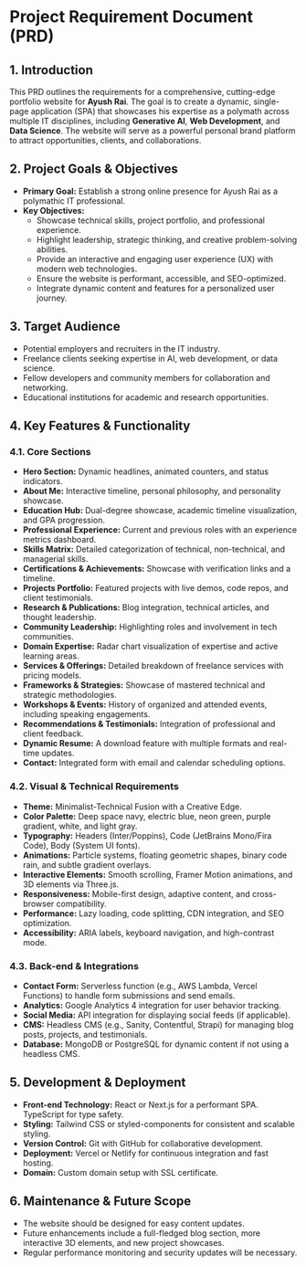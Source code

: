 # Project Requirement Document (PRD)

## 1. Introduction

This PRD outlines the requirements for a comprehensive, cutting-edge portfolio website for **Ayush Rai**. The goal is to create a dynamic, single-page application (SPA) that showcases his expertise as a polymath across multiple IT disciplines, including **Generative AI**, **Web Development**, and **Data Science**. The website will serve as a powerful personal brand platform to attract opportunities, clients, and collaborations.

## 2. Project Goals & Objectives

- **Primary Goal:** Establish a strong online presence for Ayush Rai as a polymathic IT professional.  
- **Key Objectives:**
  - Showcase technical skills, project portfolio, and professional experience.  
  - Highlight leadership, strategic thinking, and creative problem-solving abilities.  
  - Provide an interactive and engaging user experience (UX) with modern web technologies.  
  - Ensure the website is performant, accessible, and SEO-optimized.  
  - Integrate dynamic content and features for a personalized user journey.  

## 3. Target Audience

- Potential employers and recruiters in the IT industry.  
- Freelance clients seeking expertise in AI, web development, or data science.  
- Fellow developers and community members for collaboration and networking.  
- Educational institutions for academic and research opportunities.  

## 4. Key Features & Functionality

### 4.1. Core Sections

- **Hero Section:** Dynamic headlines, animated counters, and status indicators.  
- **About Me:** Interactive timeline, personal philosophy, and personality showcase.  
- **Education Hub:** Dual-degree showcase, academic timeline visualization, and GPA progression.  
- **Professional Experience:** Current and previous roles with an experience metrics dashboard.  
- **Skills Matrix:** Detailed categorization of technical, non-technical, and managerial skills.  
- **Certifications & Achievements:** Showcase with verification links and a timeline.  
- **Projects Portfolio:** Featured projects with live demos, code repos, and client testimonials.  
- **Research & Publications:** Blog integration, technical articles, and thought leadership.  
- **Community Leadership:** Highlighting roles and involvement in tech communities.  
- **Domain Expertise:** Radar chart visualization of expertise and active learning areas.  
- **Services & Offerings:** Detailed breakdown of freelance services with pricing models.  
- **Frameworks & Strategies:** Showcase of mastered technical and strategic methodologies.  
- **Workshops & Events:** History of organized and attended events, including speaking engagements.  
- **Recommendations & Testimonials:** Integration of professional and client feedback.  
- **Dynamic Resume:** A download feature with multiple formats and real-time updates.  
- **Contact:** Integrated form with email and calendar scheduling options.  

### 4.2. Visual & Technical Requirements

- **Theme:** Minimalist-Technical Fusion with a Creative Edge.  
- **Color Palette:** Deep space navy, electric blue, neon green, purple gradient, white, and light gray.  
- **Typography:** Headers (Inter/Poppins), Code (JetBrains Mono/Fira Code), Body (System UI fonts).  
- **Animations:** Particle systems, floating geometric shapes, binary code rain, and subtle gradient overlays.  
- **Interactive Elements:** Smooth scrolling, Framer Motion animations, and 3D elements via Three.js.  
- **Responsiveness:** Mobile-first design, adaptive content, and cross-browser compatibility.  
- **Performance:** Lazy loading, code splitting, CDN integration, and SEO optimization.  
- **Accessibility:** ARIA labels, keyboard navigation, and high-contrast mode.  

### 4.3. Back-end & Integrations

- **Contact Form:** Serverless function (e.g., AWS Lambda, Vercel Functions) to handle form submissions and send emails.  
- **Analytics:** Google Analytics 4 integration for user behavior tracking.  
- **Social Media:** API integration for displaying social feeds (if applicable).  
- **CMS:** Headless CMS (e.g., Sanity, Contentful, Strapi) for managing blog posts, projects, and testimonials.  
- **Database:** MongoDB or PostgreSQL for dynamic content if not using a headless CMS.  

## 5. Development & Deployment

- **Front-end Technology:** React or Next.js for a performant SPA. TypeScript for type safety.  
- **Styling:** Tailwind CSS or styled-components for consistent and scalable styling.  
- **Version Control:** Git with GitHub for collaborative development.  
- **Deployment:** Vercel or Netlify for continuous integration and fast hosting.  
- **Domain:** Custom domain setup with SSL certificate.  

## 6. Maintenance & Future Scope

- The website should be designed for easy content updates.  
- Future enhancements include a full-fledged blog section, more interactive 3D elements, and new project showcases.  
- Regular performance monitoring and security updates will be necessary.  
